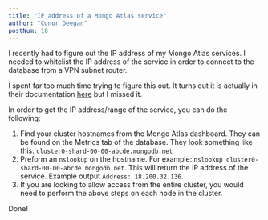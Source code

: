```yaml
---
title: "IP address of a Mongo Atlas service"
author: "Conor Deegan"
postNum: 18
---
```


I recently had to figure out the IP address of my Mongo Atlas services. I needed to whitelist the IP address of the service in order to connect to the database from a VPN subnet router.

I spent far too much time trying to figure this out. It turns out it is actually in their documentation [here](https://www.mongodb.com/docs/atlas/reference/faq/networking/#how-do-i-find-my-atlas-side-hostnames-to-open-up-my-outbound-firewall-) but I missed it.

In order to get the IP address/range of the service, you can do the following:

1. Find your cluster hostnames from the Mongo Atlas dashboard. They can be found on the Metrics tab of the database. They look something like this: `cluster0-shard-00-00-abcde.mongodb.net`
2. Preform an `nslookup` on the hostname. For example: `nslookup cluster0-shard-00-00-abcde.mongodb.net`. This will return the IP address of the service. Example output `Address: 18.200.32.136`.
3. If you are looking to allow access from the entire cluster, you would need to perform the above steps on each node in the cluster.

Done!

